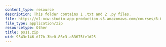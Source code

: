 ```yaml
---
content_type: resource
description: This folder contains 1 .txt and 2 .py files.
file: https://ol-ocw-studio-app-production.s3.amazonaws.com/courses/6-00sc-introduction-to-computer-science-and-programming-spring-2011/9543e146d17b3be086c3a33675fe1d25_ps11.zip
file_type: application/zip
resourcetype: Other
title: ps11.zip
uid: 9543e146-d17b-3be0-86c3-a33675fe1d25
---
```

